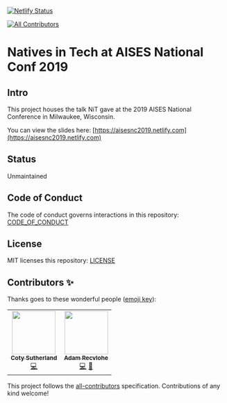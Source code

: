 [![Netlify Status](https://api.netlify.com/api/v1/badges/b7ff346f-de69-4e86-9d5a-f838382b1c46/deploy-status)](https://app.netlify.com/sites/aises-conf-2019/deploys)
<!-- ALL-CONTRIBUTORS-BADGE:START - Do not remove or modify this section -->
[![All Contributors](https://img.shields.io/badge/all_contributors-2-orange.svg?style=flat-square)](#contributors-)
<!-- ALL-CONTRIBUTORS-BADGE:END -->

# Natives in Tech at AISES National Conf 2019

## Intro

This project houses the talk NiT gave at the 2019 AISES National Conference in Milwaukee, Wisconsin.

You can view the slides here: [https://aisesnc2019.netlify.com](https://aisesnc2019.netlify.com)

## Status

Unmaintained

## Code of Conduct

The code of conduct governs interactions in this repository: [CODE_OF_CONDUCT](CODE_OF_CONDUCT)

## License

MIT licenses this repository: [LICENSE](LICENSE)

## Contributors ✨

Thanks goes to these wonderful people ([emoji key](https://allcontributors.org/docs/en/emoji-key)):

<!-- ALL-CONTRIBUTORS-LIST:START - Do not remove or modify this section -->
<!-- prettier-ignore-start -->
<!-- markdownlint-disable -->
<table>
  <tr>
    <td align="center"><a href="https://github.com/csutherl"><img src="https://avatars2.githubusercontent.com/u/2897567?v=4" width="100px;" alt=""/><br /><sub><b>Coty Sutherland</b></sub></a><br /><a href="https://github.com/nativesintech/aisesnc2019.netlify.com/commits?author=csutherl" title="Code">💻</a></td>
    <td align="center"><a href="https://arecvlohe.github.io/simple-portfolio/"><img src="https://avatars3.githubusercontent.com/u/9747933?v=4" width="100px;" alt=""/><br /><sub><b>Adam Recvlohe</b></sub></a><br /><a href="https://github.com/nativesintech/aisesnc2019.netlify.com/commits?author=arecvlohe" title="Code">💻</a> <a href="https://github.com/nativesintech/aisesnc2019.netlify.com/commits?author=arecvlohe" title="Documentation">📖</a></td>
  </tr>
</table>

<!-- markdownlint-enable -->
<!-- prettier-ignore-end -->
<!-- ALL-CONTRIBUTORS-LIST:END -->

This project follows the [all-contributors](https://github.com/all-contributors/all-contributors) specification. Contributions of any kind welcome!
